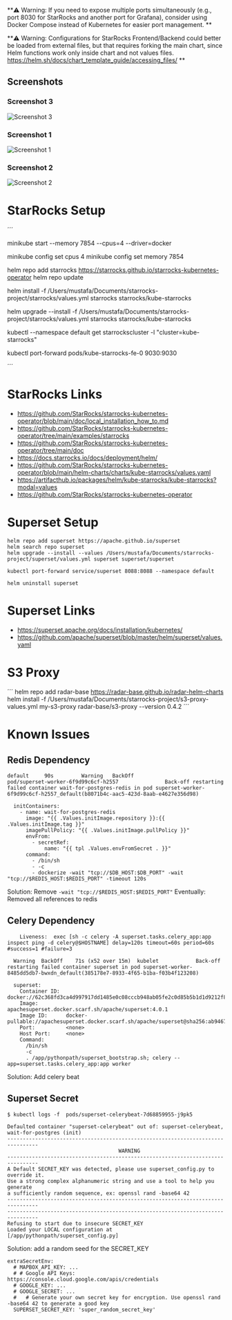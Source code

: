 **⚠️ Warning: If you need to expose multiple ports simultaneously (e.g., port 8030 for StarRocks and another port for Grafana), consider using Docker Compose instead of Kubernetes for easier port management. **


**⚠️ Warning: Configurations for StarRocks Frontend/Backend could better be loaded from external files, but that requires forking the main chart, since Helm functions work only inside chart and not values files. https://helm.sh/docs/chart_template_guide/accessing_files/ **

## Screenshots

### Screenshot 3
![Screenshot 3](images/Screenshot_03.png)

### Screenshot 1
![Screenshot 1](images/Screenshot_01.png)

### Screenshot 2
![Screenshot 2](images/Screenshot_02.png)

# StarRocks Setup

´´´

minikube start --memory 7854 --cpus=4 --driver=docker

minikube config set cpus 4
minikube config set memory 7854

helm repo add starrocks https://starrocks.github.io/starrocks-kubernetes-operator
helm repo update

helm install -f /Users/mustafa/Documents/starrocks-project/starrocks/values.yml starrocks starrocks/kube-starrocks

helm upgrade --install -f  /Users/mustafa/Documents/starrocks-project/starrocks/values.yml starrocks starrocks/kube-starrocks

kubectl --namespace default get starrockscluster -l "cluster=kube-starrocks"

kubectl port-forward pods/kube-starrocks-fe-0 9030:9030

´´´

# StarRocks Links

- https://github.com/StarRocks/starrocks-kubernetes-operator/blob/main/doc/local_installation_how_to.md
- https://github.com/StarRocks/starrocks-kubernetes-operator/tree/main/examples/starrocks
- https://github.com/StarRocks/starrocks-kubernetes-operator/tree/main/doc
- https://docs.starrocks.io/docs/deployment/helm/
- https://github.com/StarRocks/starrocks-kubernetes-operator/blob/main/helm-charts/charts/kube-starrocks/values.yaml
- https://artifacthub.io/packages/helm/kube-starrocks/kube-starrocks?modal=values
- https://github.com/StarRocks/starrocks-kubernetes-operator

# Superset Setup

```
helm repo add superset https://apache.github.io/superset
helm search repo superset
helm upgrade --install --values /Users/mustafa/Documents/starrocks-project/superset/values.yml superset superset/superset

kubectl port-forward service/superset 8088:8088 --namespace default

helm uninstall superset
```

# Superset Links

* https://superset.apache.org/docs/installation/kubernetes/
* https://github.com/apache/superset/blob/master/helm/superset/values.yaml


# S3 Proxy

´´´
helm repo add radar-base https://radar-base.github.io/radar-helm-charts
helm install -f /Users/mustafa/Documents/starrocks-project/s3-proxy-values.yml my-s3-proxy radar-base/s3-proxy --version 0.4.2
´´´

# Known Issues

## Redis Dependency

```
default     90s         Warning   BackOff                 pod/superset-worker-6f9d99c6cf-h2557               Back-off restarting failed container wait-for-postgres-redis in pod superset-worker-6f9d99c6cf-h2557_default(b8071b4c-aac5-423d-8aab-e4627e356d98)
```

```
  initContainers:
    - name: wait-for-postgres-redis
      image: "{{ .Values.initImage.repository }}:{{ .Values.initImage.tag }}"
      imagePullPolicy: "{{ .Values.initImage.pullPolicy }}"
      envFrom:
        - secretRef:
            name: "{{ tpl .Values.envFromSecret . }}"
      command:
        - /bin/sh
        - -c
        - dockerize -wait "tcp://$DB_HOST:$DB_PORT" -wait "tcp://$REDIS_HOST:$REDIS_PORT" -timeout 120s
```

Solution: Remove `-wait "tcp://$REDIS_HOST:$REDIS_PORT"`
Eventually: Removed all references to redis

## Celery Dependency
```
    Liveness:  exec [sh -c celery -A superset.tasks.celery_app:app inspect ping -d celery@$HOSTNAME] delay=120s timeout=60s period=60s #success=1 #failure=3
```

```
  Warning  BackOff    71s (x52 over 15m)  kubelet            Back-off restarting failed container superset in pod superset-worker-8485dd5db7-bwxdn_default(385178e7-8933-4f65-b1ba-f03b4f123208)
```

```
  superset:
    Container ID:  docker://62c368fd3ca4d997917dd1485e0c08cccb948ab05fe2c0d85b5b1d1d9212f809
    Image:         apachesuperset.docker.scarf.sh/apache/superset:4.0.1
    Image ID:      docker-pullable://apachesuperset.docker.scarf.sh/apache/superset@sha256:ab9467fd712cbe3738d1a7d574d6230c0b04a88af5e5e11f3fbc38e2af305162
    Port:          <none>
    Host Port:     <none>
    Command:
      /bin/sh
      -c
      . /app/pythonpath/superset_bootstrap.sh; celery --app=superset.tasks.celery_app:app worker
```

Solution: Add celery beat

## Superset Secret

```
$ kubectl logs -f  pods/superset-celerybeat-7d68859955-j9pk5

Defaulted container "superset-celerybeat" out of: superset-celerybeat, wait-for-postgres (init)
--------------------------------------------------------------------------------
                                    WARNING
--------------------------------------------------------------------------------
A Default SECRET_KEY was detected, please use superset_config.py to override it.
Use a strong complex alphanumeric string and use a tool to help you generate 
a sufficiently random sequence, ex: openssl rand -base64 42
--------------------------------------------------------------------------------
--------------------------------------------------------------------------------
Refusing to start due to insecure SECRET_KEY
Loaded your LOCAL configuration at [/app/pythonpath/superset_config.py]
``````

Solution: add a random seed for the SECRET_KEY

```
extraSecretEnv:
  # MAPBOX_API_KEY: ...
  # # Google API Keys: https://console.cloud.google.com/apis/credentials
  # GOOGLE_KEY: ...
  # GOOGLE_SECRET: ...
  #   # Generate your own secret key for encryption. Use openssl rand -base64 42 to generate a good key
  SUPERSET_SECRET_KEY: 'super_random_secret_key'
``````
